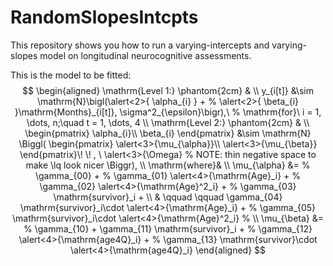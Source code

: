# RandomSlopesIntcpts
This repository shows you how to run a varying-intercepts and varying-slopes
model on longitudinal neurocognitive assessments.

This is the model to be fitted:
$$
\begin{aligned}
\mathrm{Level 1:} \phantom{2cm} & \\
        y_{i[t]} &\sim \mathrm{N}\bigl(\alert<2>{ \alpha_{i} } + %
        \alert<2>{ \beta_{i} }\mathrm{Months}_{i[t]}, \sigma^2_{\epsilon}\bigr),\ %
    \mathrm{for}\ i = 1, \dots, n;\quad  t = 1, \dots, 4  \\
\mathrm{Level 2:} \phantom{2cm} & \\
    \begin{pmatrix}
    \alpha_{i}\\
    \beta_{i}
    \end{pmatrix} &\sim \mathrm{N} \Biggl(
      \begin{pmatrix}
       \alert<3>{\mu_{\alpha}}\\
       \alert<3>{\mu_{\beta}}
      \end{pmatrix}\! \! , \
      \alert<3>{\Omega}    
      % NOTE: thin negative space to make \lq look nicer
      \Biggr), \\
    \mathrm{where}& \\
        \mu_{\alpha} &= %
        \gamma_{00} + %
        \gamma_{01} \alert<4>{\mathrm{Age}_i} + %
        \gamma_{02} \alert<4>{\mathrm{Age}^2_i} + %
        \gamma_{03} \mathrm{survivor}_i + \\
        & \qquad \qquad 
        \gamma_{04} \mathrm{survivor}_i\cdot \alert<4>{\mathrm{Age}_i} + %
        \gamma_{05} \mathrm{survivor}_i\cdot \alert<4>{\mathrm{Age}^2_i} %
        \\
        \mu_{\beta} &= %
        \gamma_{10} + \gamma_{11} \mathrm{survivor}_i + %
        \gamma_{12} \alert<4>{\mathrm{age4Q}_i} + %
        \gamma_{13} \mathrm{survivor}\cdot \alert<4>{\mathrm{age4Q}_i}
\end{aligned}
$$
